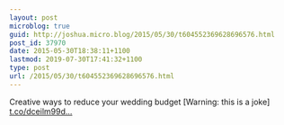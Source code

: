 ```yaml
---
layout: post
microblog: true
guid: http://joshua.micro.blog/2015/05/30/t604552369628696576.html
post_id: 37970
date: 2015-05-30T18:38:11+1100
lastmod: 2019-07-30T17:41:32+1100
type: post
url: /2015/05/30/t604552369628696576.html
---
```

Creative ways to reduce your wedding budget [Warning: this is a joke] [t.co/dceilm99d...](http://t.co/dceilm99d8)

